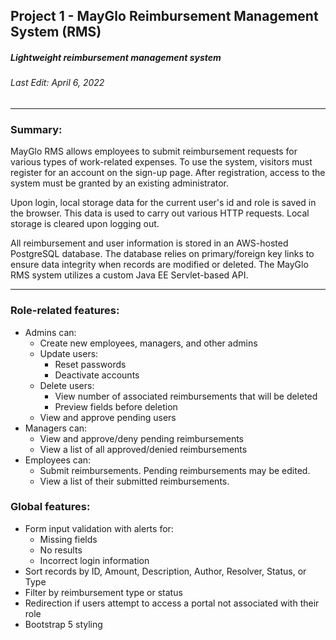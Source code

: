 ## Project 1 - MayGlo Reimbursement Management System (RMS)

##### *Lightweight reimbursement management system*

###### *Last Edit: April 6, 2022*

---

### Summary:

MayGlo RMS allows employees to submit reimbursement requests for various types of work-related expenses. 
To use the system, visitors must register for an account on the sign-up page. 
After registration, access to the system must be granted by an existing administrator.

Upon login, local storage data for the current user's id and role is saved in the browser.
This data is used to carry out various HTTP requests. Local storage is cleared upon logging out.

All reimbursement and user information is stored in an AWS-hosted PostgreSQL database.
The database relies on primary/foreign key links to ensure data integrity when records are modified or deleted.
The MayGlo RMS system utilizes a custom Java EE Servlet-based API.

---

### Role-related features:

- Admins can:
    - Create new employees, managers, and other admins
    - Update users:
      - Reset passwords
      - Deactivate accounts
    - Delete users:
        - View number of associated reimbursements that will be deleted
        - Preview fields before deletion
    - View and approve pending users
- Managers can:
  - View and approve/deny pending reimbursements
  - View a list of all approved/denied reimbursements
- Employees can:
  - Submit reimbursements. Pending reimbursements may be edited.
  - View a list of their submitted reimbursements.

### Global features:
- Form input validation with alerts for:
  - Missing fields
  - No results
  - Incorrect login information
- Sort records by ID, Amount, Description, Author, Resolver, Status, or Type
- Filter by reimbursement type or status
- Redirection if users attempt to access a portal not associated with their role
- Bootstrap 5 styling